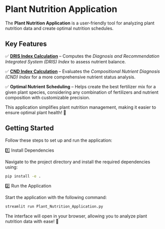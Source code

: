 # Plant Nutrition Application  

The **Plant Nutrition Application** is a user-friendly tool for analyzing plant nutrition data and create optimal nutrition schedules.

## Key Features  

  ✅ [**DRIS Index Calculation**](https://www.sciencedirect.com/topics/agricultural-and-biological-sciences/diagnosis-and-recommendation-integrated-system) – Computes the *Diagnosis and Recommendation Integrated System (DRIS) Index* to assess nutrient balance.  
  
  ✅ [**CND Index Calculation**](https://journals.ashs.org/view/journals/jashs/117/2/article-p239.pdf) – Evaluates the *Compositional Nutrient Diagnosis (CND) Index* for a more comprehensive nutrient status analysis.  
  
  ✅ **Optimal Nutrient Scheduling** – Helps create the best fertilizer mix for a given plant species, considering any combination of fertilizers and nutrient composition with customizable precision.  

This application simplifies plant nutrition management, making it easier to ensure optimal plant health! 🌱  

## Getting Started  

Follow these steps to set up and run the application:  

1️⃣ Install Dependencies  

Navigate to the project directory and install the required dependencies using:  

```bash
pip install -e .
```

2️⃣ Run the Application

Start the application with the following command:

```bash
streamlit run Plant_Nutrition_Application.py
```

The interface will open in your browser, allowing you to analyze plant nutrition data with ease! 🚀
